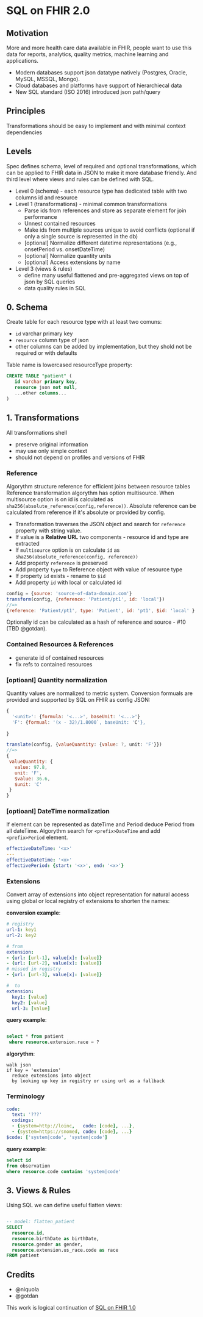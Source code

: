# SQL on FHIR 2.0

## Motivation

More and more health care data available in FHIR,
people want to use this data for reports, analytics, quality metrics, machine learning
and applications.

* Modern databases support json datatype natively (Postgres, Oracle, MySQL, MSSQL, Mongo).
* Cloud databases and platforms have support of hierarchiecal data
* New SQL standard (ISO 2016) introduced json path/query

## Principles

Transformations should be easy to implement and with minimal context dependencies

## Levels

Spec defines schema, level of required and optional transformations, which can be applied to FHIR data in JSON
to make it more database friendly. And third level where views and rules can be defined with SQL.

* Level 0 (schema) - each resource type has dedicated table  with two columns id and resource
* Level 1 (transformations) - minimal common transformations
  * Parse ids from references and store as separate element for join performance
  * Unnest contained resources
  * Make ids from multiple sources unique to avoid conflicts (optional if only a single source is represented in the db)
  * [optional] Normalize different datetime representations (e.g., onsetPeriod vs. onsetDateTime)
  * [optional] Normalize quantity units
  * [optional] Access extensions by name
* Level 3 (views & rules)
  * define many useful flattened and pre-aggregated views on top of json by SQL queries
  * data quality rules in SQL
  
## 0. Schema

Create table for each resource type with at least two comuns:
* `id` varchar  primary key 
* `resource` column type of json
* other columns can be added by implementation, but they shold not be required or with defaults

Table name is lowercased resourceType property:

```sql
CREATE TABLE "patient" (
   id varchar primary key,
   resource json not null,
   ...other columns...
)

```

## 1. Transformations

All transformations shell 
* preserve original information
* may use only simple context
* should not depend on profiles and versions of FHIR

### Reference

Algorythm structure reference for efficient joins between resource tables
Reference transformation algorythm has option multisource. When multisource option is on id is calculated as `sha256(absolute_reference(config,reference))`. Absolute reference can be calculated from reference if it's absolute or provided
by config.

* Transformation traverses the JSON object and search for `reference` property with string value.
* If value is a **Relative URL** two components - resource id and type are extracted
* If `multisource` option is on calculate `id` as `sha256(absolute_reference(config, reference))`
* Add property `reference` is preserved
* Add property `type` to Reference object with value of resource type
* If property `id` exists - rename to `$id`
* Add property `id` with local or calculated id

```js
config = {source: 'source-of-data-domain.com'}
transform(config, {reference: 'Patient/pt1', id: 'local'})
//=>
{reference: 'Patient/pt1', type: 'Patient', id: 'pt1', $id: 'local' }

```

Optionally id can be calculated as a hash of reference and source - #10 (TBD @gotdan).


### Contained Resources & References

* generate id of contained resources
* fix refs to contained resources




### [optioanl] Quantity normalization

Quantity values are normalized to metric system. 
Conversion formuals are provided and supported by SQL on FHIR as config JSON:

```js
{ 
  '<unit>': {formula: '<...>', baseUnit: '<...>'}
  'F': {formual: '(x - 32)/1.8000`, baseUnit: 'C'},
  
}
```

```js
translate(config, {valueQuantity: {value: ?, unit: 'F'}})
//=>
{
 valueQuantity: {
   value: 97.8,
   unit: 'F',
   $value: 36.6,
   $unit: 'C'
 }
}
```

### [optioanl] DateTime normalization

If element can be represented as dateTime and Period deduce Period from all dateTime.
Algorythm search for `<prefix>DateTime` and add `<prefix>Period` element.

```yaml
effectiveDateTime: '<x>'
---
effectiveDateTime: '<x>'
effectivePeriod: {start: '<x>', end: '<x>'}

```

### Extensions

Convert array of extensions into object representation for natural access
using global or local registry of extensions to shorten the names:


**conversion example**:

```yaml
# registry
url-1: key1
url-2: key2

# from
extension:
- {url: [url-1], value[x]: [value]}
- {url: [url-2], value[x]: [value]}
# missed in registry
- {url: [url-3], value[x]: [value]}

#  to
extension:
  key1: [value]
  key2: [value]
  url-3: [value]
```

**query example**:

``` sql

select * from patient 
 where resource.extension.race = ?

```

**algorythm**:

```
walk json
if key = 'extension'
  reduce extensions into object
  by looking up key in registry or using url as a fallback
```


### Terminology


```yaml
code:
  text: '???'
  codings:
  - {system=http://loinc,   code: [code], ...}, 
  - {system=https://snomed, code: [code], ...}
$code: ['system|code', 'system|code']
```

**query example**:

```sql
select id
from observation
where resource.code contains 'system|code'
```


## 3. Views & Rules

Using SQL we can define useful flatten views:


```sql

-- model: flatten_patient
SELECT
  resource.id,
  resource.birthDate as birthDate,
  resource.gender as gender,
  resource.extension.us_race.code as race
FROM patient

```

## Credits

* @niquola
* @gotdan

This work is logical continuation of [SQL on FHIR 1.0](https://github.com/FHIR/sql-on-fhir/blob/master/sql-on-fhir.md)
